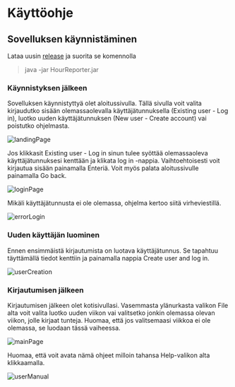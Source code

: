 # Käyttöohje

## Sovelluksen käynnistäminen

Lataa uusin [release](https://github.com/jussinie/ot-harjoitustyo/releases/tag/viikko6) ja suorita se komennolla 
> java -jar HourReporter.jar

### Käynnistyksen jälkeen

Sovelluksen käynnistyttyä olet aloitussivulla. Tällä sivulla voit valita kirjaudutko sisään olemassaolevalla käyttäjätunnuksella (Existing user - Log in), luotko uuden käyttäjätunnuksen (New user - Create account) vai poistutko ohjelmasta. 

![landingPage](https://user-images.githubusercontent.com/64590570/146057538-de2d1ce7-00c3-446d-8144-1202d52d3605.png)

Jos klikkasit Existing user - Log in sinun tulee syöttää olemassaoleva käyttäjätunnuksesi kenttään ja klikata log in -nappia. Vaihtoehtoisesti voit kirjautua sisään painamalla Enteriä. Voit myös palata aloitussivulle painamalla Go back. 

![loginPage](https://user-images.githubusercontent.com/64590570/146057685-6e894517-38a6-4b44-bd13-4e062d9d6281.png)

Mikäli käyttäjätunnusta ei ole olemassa, ohjelma kertoo siitä virheviestillä.

![errorLogin](https://user-images.githubusercontent.com/64590570/146057858-6281f951-35e9-4350-b127-25e6152301f1.png)

### Uuden käyttäjän luominen

Ennen ensimmäistä kirjautumista on luotava käyttäjätunnus. Se tapahtuu täyttämällä tiedot kenttiin ja painamalla nappia Create user and log in.

![userCreation](https://user-images.githubusercontent.com/64590570/146058196-4543339d-b9df-4a40-8e38-06cc38ee7c4f.png)

### Kirjautumisen jälkeen

Kirjautumisen jälkeen olet kotisivullasi. Vasemmasta ylänurkasta valikon File alta voit valita luotko uuden viikon vai valitsetko jonkin olemassa olevan viikon, jolle kirjaat tunteja. Huomaa, että jos valitsemaasi viikkoa ei ole olemassa, se luodaan tässä vaiheessa. 

![mainPage](https://user-images.githubusercontent.com/64590570/146062498-ffef2746-bb27-48e1-bbb6-852a3c6a2bf9.png)

Huomaa, että voit avata nämä ohjeet milloin tahansa Help-valikon alta klikkaamalla. 

![userManual](https://user-images.githubusercontent.com/64590570/146062691-958dd176-266c-476a-858e-7f23a932b965.png)

